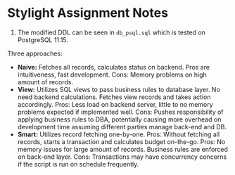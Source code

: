 # Stylight Assignment Notes

1. The modified DDL can be seen in `db_psql.sql` which is tested on PostgreSQL 11.15.

Three approaches:

- **Naive:** Fetches all records, calculates status on backend. Pros are intuitiveness, fast development. Cons: Memory problems on high amount of records.
- **View:** Utilizes SQL views to pass business rules to database layer. No need backend calculations. Fetches view records and takes action accordingly. Pros: Less load on backend server, little to no memory problems expected if implemented well. Cons: Pushes responsibility of applying business rules to DBA, potentially causing more overhead on development time assuming different parties manage back-end and DB.
- **Smart:** Utilizes record fetching one-by-one. Pros: Without fetching all records, starts a transaction and calculates budget on-the-go. Pros: No memory issues for large amount of records. Business rules are enforced on back-end layer. Cons: Transactions may have concurrency concerns if the script is run on schedule frequently.
